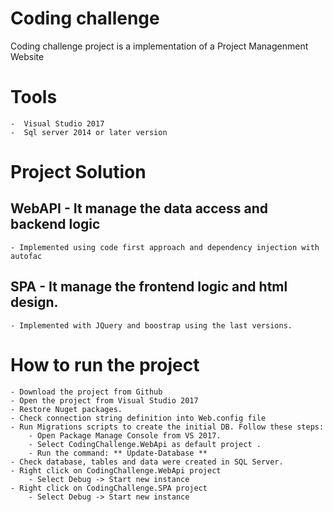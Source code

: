 # Coding challenge
Coding challenge project is a implementation of a Project Managenment Website

# Tools
	-  Visual Studio 2017
	-  Sql server 2014 or later version

# Project Solution
## WebAPI - It manage the data access and backend logic
	- Implemented using code first approach and dependency injection with autofac
	
## SPA  - It manage the frontend logic and html design.
	- Implemented with JQuery and boostrap using the last versions. 

# How to run the project
	- Download the project from Github
	- Open the project from Visual Studio 2017
	- Restore Nuget packages. 
	- Check connection string definition into Web.config file
	- Run Migrations scripts to create the initial DB. Follow these steps:
		- Open Package Manage Console from VS 2017.
		- Select CodingChallenge.WebApi as default project .
		- Run the command: ** Update-Database **
	- Check database, tables and data were created in SQL Server.
	- Right click on CodingChallenge.WebApi project
		- Select Debug -> Start new instance
	- Right click on CodingChallenge.SPA project
		- Select Debug -> Start new instance

		
